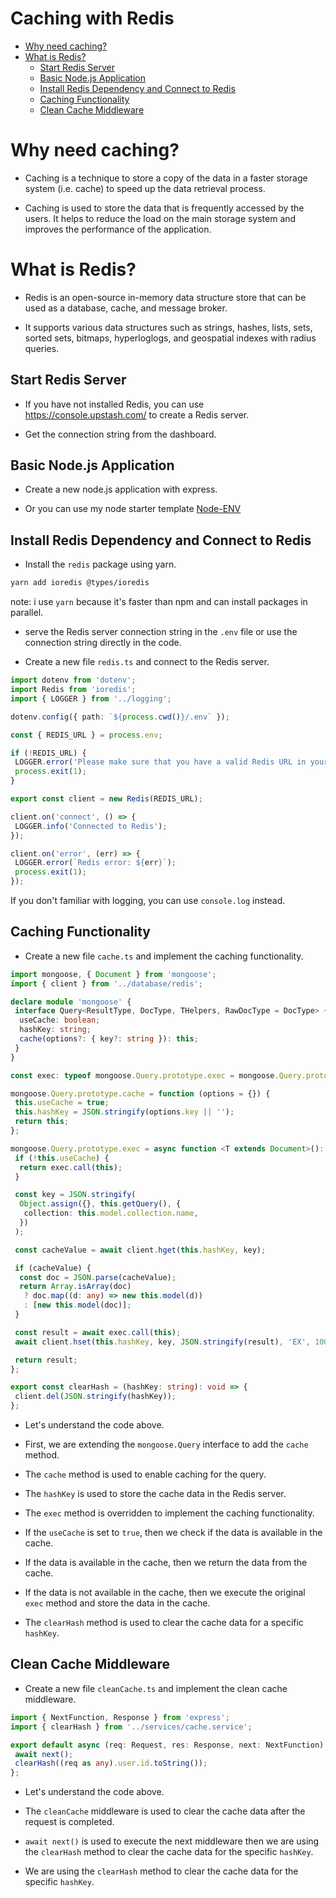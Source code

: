 # Caching with Redis

- [Why need caching?](#why-need-caching)
- [What is Redis?](#what-is-redis)
  - [Start Redis Server](#start-redis-server)
  - [Basic Node.js Application](#basic-nodejs-application)
  - [Install Redis Dependency and Connect to Redis](#install-redis-dependency-and-connect-to-redis)
  - [Caching Functionality](#caching-functionality)
  - [Clean Cache Middleware](#clean-cache-middleware)

# Why need caching?

- Caching is a technique to store a copy of the data in a faster storage system (i.e. cache) to speed up the data retrieval process.

- Caching is used to store the data that is frequently accessed by the users. It helps to reduce the load on the main storage system and improves the performance of the application.

# What is Redis?

- Redis is an open-source in-memory data structure store that can be used as a database, cache, and message broker.

- It supports various data structures such as strings, hashes, lists, sets, sorted sets, bitmaps, hyperloglogs, and geospatial indexes with radius queries.

## Start Redis Server

- If you have not installed Redis, you can use <https://console.upstash.com/> to create a Redis server.

- Get the connection string from the dashboard.

## Basic Node.js Application

- Create a new node.js application with express.

- Or you can use my node starter template [Node-ENV](https://github.com/Adosh74/Node-Env)

## Install Redis Dependency and Connect to Redis

- Install the `redis` package using yarn.

```bash
yarn add ioredis @types/ioredis
```

note: i use `yarn` because it's faster than npm and can install packages in parallel.

- serve the Redis server connection string in the `.env` file or use the connection string directly in the code.

- Create a new file `redis.ts` and connect to the Redis server.

```typescript
import dotenv from 'dotenv';
import Redis from 'ioredis';
import { LOGGER } from '../logging';

dotenv.config({ path: `${process.cwd()}/.env` });

const { REDIS_URL } = process.env;

if (!REDIS_URL) {
 LOGGER.error('Please make sure that you have a valid Redis URL in your .env file');
 process.exit(1);
}

export const client = new Redis(REDIS_URL);

client.on('connect', () => {
 LOGGER.info('Connected to Redis');
});

client.on('error', (err) => {
 LOGGER.error(`Redis error: ${err}`);
 process.exit(1);
});
```

If you don't familiar with logging, you can use `console.log` instead.

## Caching Functionality

- Create a new file `cache.ts` and implement the caching functionality.

```typescript
import mongoose, { Document } from 'mongoose';
import { client } from '../database/redis';

declare module 'mongoose' {
 interface Query<ResultType, DocType, THelpers, RawDocType = DocType> {
  useCache: boolean;
  hashKey: string;
  cache(options?: { key?: string }): this;
 }
}

const exec: typeof mongoose.Query.prototype.exec = mongoose.Query.prototype.exec;

mongoose.Query.prototype.cache = function (options = {}) {
 this.useCache = true;
 this.hashKey = JSON.stringify(options.key || '');
 return this;
};

mongoose.Query.prototype.exec = async function <T extends Document>(): Promise<T[]> {
 if (!this.useCache) {
  return exec.call(this);
 }

 const key = JSON.stringify(
  Object.assign({}, this.getQuery(), {
   collection: this.model.collection.name,
  })
 );

 const cacheValue = await client.hget(this.hashKey, key);

 if (cacheValue) {
  const doc = JSON.parse(cacheValue);
  return Array.isArray(doc)
   ? doc.map((d: any) => new this.model(d))
   : [new this.model(doc)];
 }

 const result = await exec.call(this);
 await client.hset(this.hashKey, key, JSON.stringify(result), 'EX', 1000);

 return result;
};

export const clearHash = (hashKey: string): void => {
 client.del(JSON.stringify(hashKey));
};
```

- Let's understand the code above.

- First, we are extending the `mongoose.Query` interface to add the `cache` method.

- The `cache` method is used to enable caching for the query.

- The `hashKey` is used to store the cache data in the Redis server.

- The `exec` method is overridden to implement the caching functionality.

- If the `useCache` is set to `true`, then we check if the data is available in the cache.

- If the data is available in the cache, then we return the data from the cache.

- If the data is not available in the cache, then we execute the original `exec` method and store the data in the cache.

- The `clearHash` method is used to clear the cache data for a specific `hashKey`.

## Clean Cache Middleware

- Create a new file `cleanCache.ts` and implement the clean cache middleware.

```typescript
import { NextFunction, Response } from 'express';
import { clearHash } from '../services/cache.service';

export default async (req: Request, res: Response, next: NextFunction) => {
 await next();
 clearHash((req as any).user.id.toString());
};
```

- Let's understand the code above.

- The `cleanCache` middleware is used to clear the cache data after the request is completed.

- `await next()` is used to execute the next middleware then we are using the `clearHash` method to clear the cache data for the specific `hashKey`.

- We are using the `clearHash` method to clear the cache data for the specific `hashKey`.
